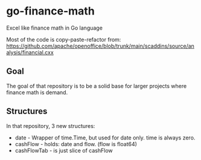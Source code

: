 # go-finance-math
Excel like finance math in Go language

Most of the code is copy-paste-refactor from:
https://github.com/apache/openoffice/blob/trunk/main/scaddins/source/analysis/financial.cxx

## Goal
The goal of that repository is to be a solid base for larger projects where finance math is demand.

## Structures
In that repository, 3 new structures:
* date - Wrapper of time.Time, but used for date only. time is always zero.
* cashFlow - holds: date and flow. (flow is float64)
* cashFlowTab - is just slice of cashFlow
